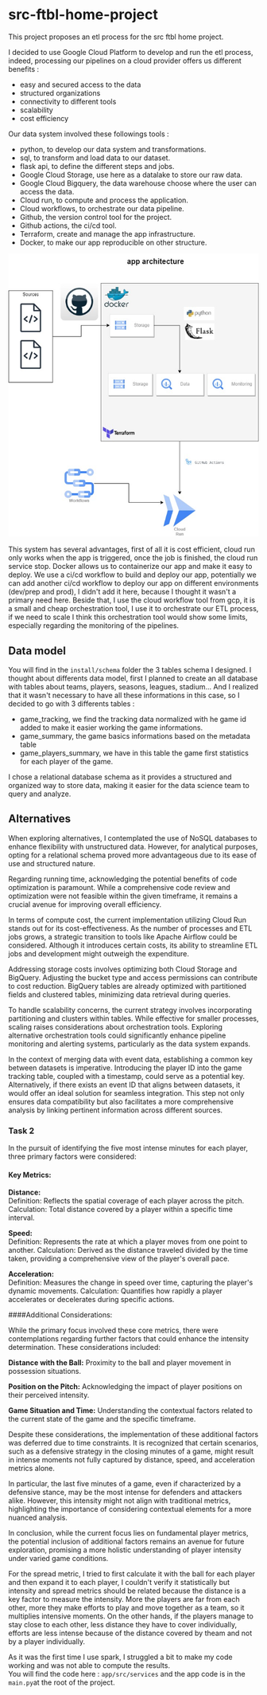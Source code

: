 # src-ftbl-home-project

This project proposes an etl process for the src ftbl home project.  

I decided to use Google Cloud Platform to develop and run the etl process, indeed, 
processing our pipelines on a cloud provider offers us different benefits : 
- easy and secured access to the data  
- structured organizations
- connectivity to different tools 
- scalability
- cost efficiency

Our data system involved these followings tools :
- python, to develop our data system and transformations.
- sql, to transform and load data to our dataset.
- flask api, to define the different steps and jobs. 
- Google Cloud Storage, use here as a datalake to store our raw data.
- Google Cloud Bigquery, the data warehouse choose where the user can access the data.
- Cloud run, to compute and process the application.
- Cloud workflows, to orchestrate our data pipeline.
- Github, the version control tool for the project.
- Github actions, the ci/cd tool.
- Terraform, create and manage the app infrastructure.
- Docker, to make our app reproducible on other structure.

<center>

![structure](src_ftbl_home_project.jpg)

</center>

This system has several advantages, first of all it is cost efficient, cloud run only works when the app is triggered, 
once the job is finished, the cloud run service stop.
Docker allows us to containerize our app and make it easy to deploy. We use a ci/cd workflow to build and deploy our app,
potentially we can add another ci/cd workflow to deploy our app on different environments (dev/prep and prod), I didn't add it here,
because I thought it wasn't a primary need here. 
Beside that, I use the cloud workflow tool from gcp, it is a small and cheap orchestration tool, 
I use it to orchestrate our ETL process, if we need to scale I think this orchestration tool would show some limits, 
especially regarding the monitoring of the pipelines. 

## Data model 
You will find in the `install/schema` folder the 3 tables schema I designed. 
I thought about differents data model, first I planned to create an all database with tables about teams, players, seasons, leagues, stadium...
And I realized that it wasn't necessary to have all these informations in this case, so I decided to go with 3 differents tables : 
- game_tracking, we find the tracking data normalized with he game id added to make it easier working the game informations.
- game_summary, the game basics informations based on the metadata table
- game_players_summary, we have in this table the game first statistics for each player of the game.

I chose a relational database schema as it provides a structured and organized way to store data, making it easier
for the data science team to query and analyze.

## Alternatives

When exploring alternatives, I contemplated the use of NoSQL databases to enhance flexibility with unstructured data. 
However, for analytical purposes, opting for a relational schema proved more advantageous due to its ease of use and structured nature.

Regarding running time, acknowledging the potential benefits of code optimization is paramount. 
While a comprehensive code review and optimization were not feasible within the given timeframe, 
it remains a crucial avenue for improving overall efficiency.

In terms of compute cost, the current implementation utilizing Cloud Run stands out for its cost-effectiveness. 
As the number of processes and ETL jobs grows, a strategic transition to tools like Apache Airflow could be considered. 
Although it introduces certain costs, its ability to streamline ETL jobs and development might outweigh the expenditure.

Addressing storage costs involves optimizing both Cloud Storage and BigQuery. 
Adjusting the bucket type and access permissions can contribute to cost reduction. 
BigQuery tables are already optimized with partitioned fields and clustered tables, minimizing data retrieval during queries.

To handle scalability concerns, the current strategy involves incorporating partitioning and clusters within tables. 
While effective for smaller processes, scaling raises considerations about orchestration tools. 
Exploring alternative orchestration tools could significantly enhance pipeline monitoring and alerting systems, particularly as the data system expands.

In the context of merging data with event data, establishing a common key between datasets is imperative. 
Introducing the player ID into the game tracking table, coupled with a timestamp, could serve as a potential key. 
Alternatively, if there exists an event ID that aligns between datasets, it would offer an ideal solution for seamless integration. 
This step not only ensures data compatibility but also facilitates a more comprehensive analysis by linking pertinent information across different sources.

### Task 2

In the pursuit of identifying the five most intense minutes for each player, three primary factors were considered:

#### Key Metrics:  
**Distance:**  
Definition: Reflects the spatial coverage of each player across the pitch.
Calculation: Total distance covered by a player within a specific time interval.  

**Speed:**  
Definition: Represents the rate at which a player moves from one point to another.
Calculation: Derived as the distance traveled divided by the time taken, providing a comprehensive view of the player's overall pace.  

**Acceleration:**  
Definition: Measures the change in speed over time, capturing the player's dynamic movements.
Calculation: Quantifies how rapidly a player accelerates or decelerates during specific actions.  

####Additional Considerations:

While the primary focus involved these core metrics, there were contemplations regarding further factors that could enhance the intensity determination. These considerations included:

**Distance with the Ball:** Proximity to the ball and player movement in possession situations.

**Position on the Pitch:** Acknowledging the impact of player positions on their perceived intensity.

**Game Situation and Time:** Understanding the contextual factors related to the current state of the game and the specific timeframe.

Despite these considerations, the implementation of these additional factors was deferred due to time constraints. 
It is recognized that certain scenarios, such as a defensive strategy in the closing minutes of a game, 
might result in intense moments not fully captured by distance, speed, and acceleration metrics alone.

In particular, the last five minutes of a game, 
even if characterized by a defensive stance, may be the most intense for defenders and attackers alike. 
However, this intensity might not align with traditional metrics, 
highlighting the importance of considering contextual elements for a more nuanced analysis.

In conclusion, while the current focus lies on fundamental player metrics, 
the potential inclusion of additional factors remains an avenue for future exploration, 
promising a more holistic understanding of player intensity under varied game conditions.

For the spread metric, I tried to first calculate it with the ball for each player and then expand it to each player,
I couldn't verify it statistically but intensity and spread metrics should be related because the distance is a key factor to measure the intensity.
More the players are far from each other, more they make efforts to play and move together as a team, so it multiplies intensive moments. On the other hands, 
if the players manage to stay close to each other, less distance they have to cover individually, efforts are less intense because of the distance covered by theam and not by a player individually.


As it was the first time I use spark, I struggled a bit to make my code working and was not able to compute the results.  
You will find the code here : `app/src/services` and the app code is in the `main.py`at the root of the project.
